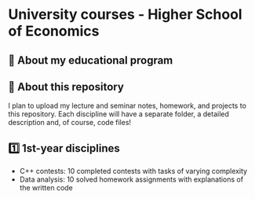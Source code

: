# University courses - Higher School of Economics

## 🏫 About my educational program



## 🔎 About this repository

I plan to upload my lecture and seminar notes, homework, and projects to this repository. Each discipline will have a separate folder, a detailed description and, of course, code files!

## 1️⃣ 1st-year disciplines
- C++ contests: 10 completed contests with tasks of varying complexity
- Data analysis: 10 solved homework assignments with explanations of the written code
